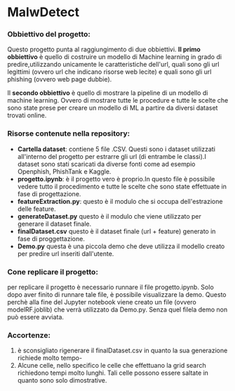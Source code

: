 # MalwDetect

### Obbiettivo del progetto: 
Questo progetto punta al raggiungimento di due obbiettivi. **Il primo obbiettivo** è quello di costruire un modello di Machine learning in grado di predire,utilizzando unicamente le caratteristiche dell'url, quali sono gli url legittimi (ovvero url che indicano risorse web lecite) e quali sono gli url phishing (ovvero web page dubbie).

Il **secondo obbiettivo** è quello di mostrare la pipeline di un modello di machine learning. Ovvero di mostrare tutte le procedure e tutte le scelte che sono state prese per creare un modello di ML a partire da diversi dataset trovati online.

### Risorse contenute nella repository: 
- **Cartella dataset**: contiene 5 file .CSV. Questi sono i dataset utilizzati all'interno del progetto per estrarre gli url (di entrambe le classi).I dataset sono stati scaricati da diverse fonti come ad esempio Openphish, PhishTank e Kaggle.
- **progetto.ipynb**: è il progetto vero è proprio.In questo file è possibile vedere tutto il procedimento e tutte le scelte che sono state effettuate in fase di progettazione.
- **featureExtraction.py**: questo è il modulo che si occupa dell'estrazione delle feature.
- **generateDataset.py** questo è il modulo che viene utilizzato per generare il dataset finale.
- **finalDataset.csv** questo è il dataset finale (url + feature) generato in fase di proggettazione.
- **Demo.py** questa è una piccola demo che deve utilizza il modello creato per predire url inseriti dall'utente.

### Cone replicare il progetto:
per replicare il progetto è necessario runnare il file progetto.ipynb. Solo dopo aver finito di runnare tale file, è possibile visualizzare la demo. Questo perchè alla fine del Jupyter notebook viene creato un file (ovvero modelRF.joblib) che verrà utilizzato da Demo.py. Senza quel filela demo non può essere avviata.

### Accortenze:
1. è sconsigliato rigenerare il finalDataset.csv in quanto la sua generazione richiede molto tempo-
2. Alcune celle, nello specifico le celle che effettuano la grid search richiedono tempi molto lunghi. Tali celle possono essere saltate in quanto sono solo dimostrative.

